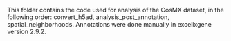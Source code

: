 This folder contains the code used for analysis of the CosMX dataset, in the following order: convert_h5ad, analysis_post_annotation, spatial_neighborhoods. Annotations were done manually in excellxgene version 2.9.2.

